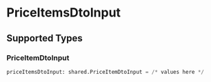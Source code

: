 # PriceItemsDtoInput


## Supported Types

### PriceItemDtoInput

```python
priceItemsDtoInput: shared.PriceItemDtoInput = /* values here */
```

